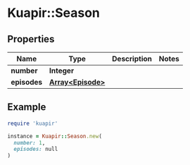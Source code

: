 # Kuapir::Season

## Properties

| Name | Type | Description | Notes |
| ---- | ---- | ----------- | ----- |
| **number** | **Integer** |  |  |
| **episodes** | [**Array&lt;Episode&gt;**](Episode.md) |  |  |

## Example

```ruby
require 'kuapir'

instance = Kuapir::Season.new(
  number: 1,
  episodes: null
)
```

